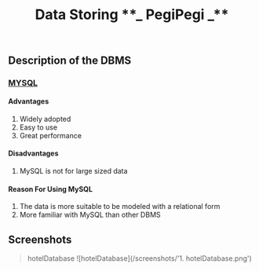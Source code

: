 <h1 align="center">
  <br>
  Data Storing **_ PegiPegi _**
  <br>
  <br>
</h1>

## Description of the DBMS 

### [MYSQL](https://www.mysql.com/)
#### Advantages
1. Widely adopted
2. Easy to use
3. Great performance

#### Disadvantages
1. MySQL is not for large sized data

#### Reason For Using MySQL
1. The data is more suitable to be modeled with a relational form
2. More familiar with MySQL than other DBMS

## Screenshots
> hotelDatabase
![hotelDatabase](/screenshots/'1. hotelDatabase.png')
